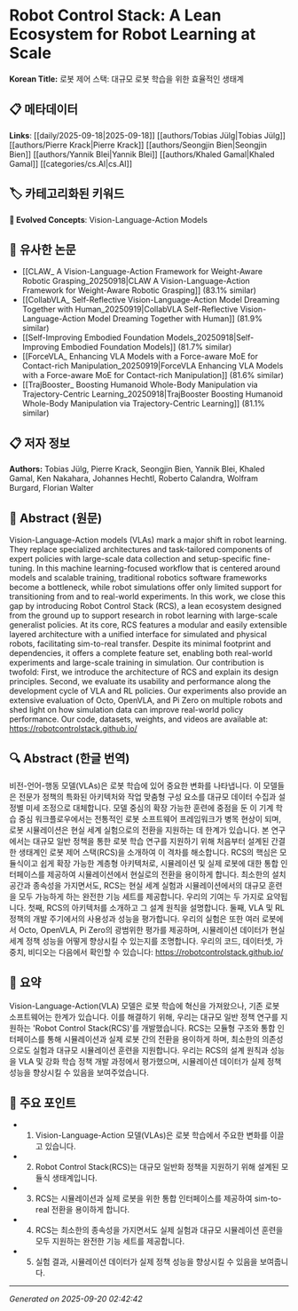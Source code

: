 # Robot Control Stack: A Lean Ecosystem for Robot Learning at Scale

**Korean Title:** 로봇 제어 스택: 대규모 로봇 학습을 위한 효율적인 생태계

## 📋 메타데이터

**Links**: [[daily/2025-09-18|2025-09-18]] [[authors/Tobias Jülg|Tobias Jülg]] [[authors/Pierre Krack|Pierre Krack]] [[authors/Seongjin Bien|Seongjin Bien]] [[authors/Yannik Blei|Yannik Blei]] [[authors/Khaled Gamal|Khaled Gamal]] [[categories/cs.AI|cs.AI]]

## 🏷️ 카테고리화된 키워드
**🚀 Evolved Concepts**: Vision-Language-Action Models

## 🔗 유사한 논문
- [[CLAW_ A Vision-Language-Action Framework for Weight-Aware Robotic Grasping_20250918|CLAW A Vision-Language-Action Framework for Weight-Aware Robotic Grasping]] (83.1% similar)
- [[CollabVLA_ Self-Reflective Vision-Language-Action Model Dreaming Together with Human_20250919|CollabVLA Self-Reflective Vision-Language-Action Model Dreaming Together with Human]] (81.9% similar)
- [[Self-Improving Embodied Foundation Models_20250918|Self-Improving Embodied Foundation Models]] (81.7% similar)
- [[ForceVLA_ Enhancing VLA Models with a Force-aware MoE for Contact-rich Manipulation_20250919|ForceVLA Enhancing VLA Models with a Force-aware MoE for Contact-rich Manipulation]] (81.6% similar)
- [[TrajBooster_ Boosting Humanoid Whole-Body Manipulation via Trajectory-Centric Learning_20250918|TrajBooster Boosting Humanoid Whole-Body Manipulation via Trajectory-Centric Learning]] (81.1% similar)

## 📋 저자 정보

**Authors:** Tobias Jülg, Pierre Krack, Seongjin Bien, Yannik Blei, Khaled Gamal, Ken Nakahara, Johannes Hechtl, Roberto Calandra, Wolfram Burgard, Florian Walter

## 📄 Abstract (원문)

Vision-Language-Action models (VLAs) mark a major shift in robot learning.
They replace specialized architectures and task-tailored components of expert
policies with large-scale data collection and setup-specific fine-tuning. In
this machine learning-focused workflow that is centered around models and
scalable training, traditional robotics software frameworks become a
bottleneck, while robot simulations offer only limited support for
transitioning from and to real-world experiments. In this work, we close this
gap by introducing Robot Control Stack (RCS), a lean ecosystem designed from
the ground up to support research in robot learning with large-scale generalist
policies. At its core, RCS features a modular and easily extensible layered
architecture with a unified interface for simulated and physical robots,
facilitating sim-to-real transfer. Despite its minimal footprint and
dependencies, it offers a complete feature set, enabling both real-world
experiments and large-scale training in simulation. Our contribution is
twofold: First, we introduce the architecture of RCS and explain its design
principles. Second, we evaluate its usability and performance along the
development cycle of VLA and RL policies. Our experiments also provide an
extensive evaluation of Octo, OpenVLA, and Pi Zero on multiple robots and shed
light on how simulation data can improve real-world policy performance. Our
code, datasets, weights, and videos are available at:
https://robotcontrolstack.github.io/

## 🔍 Abstract (한글 번역)

비전-언어-행동 모델(VLAs)은 로봇 학습에 있어 중요한 변화를 나타냅니다. 이 모델들은 전문가 정책의 특화된 아키텍처와 작업 맞춤형 구성 요소를 대규모 데이터 수집과 설정별 미세 조정으로 대체합니다. 모델 중심의 확장 가능한 훈련에 중점을 둔 이 기계 학습 중심 워크플로우에서는 전통적인 로봇 소프트웨어 프레임워크가 병목 현상이 되며, 로봇 시뮬레이션은 현실 세계 실험으로의 전환을 지원하는 데 한계가 있습니다. 본 연구에서는 대규모 일반 정책을 통한 로봇 학습 연구를 지원하기 위해 처음부터 설계된 간결한 생태계인 로봇 제어 스택(RCS)을 소개하여 이 격차를 해소합니다. RCS의 핵심은 모듈식이고 쉽게 확장 가능한 계층형 아키텍처로, 시뮬레이션 및 실제 로봇에 대한 통합 인터페이스를 제공하여 시뮬레이션에서 현실로의 전환을 용이하게 합니다. 최소한의 설치 공간과 종속성을 가지면서도, RCS는 현실 세계 실험과 시뮬레이션에서의 대규모 훈련을 모두 가능하게 하는 완전한 기능 세트를 제공합니다. 우리의 기여는 두 가지로 요약됩니다. 첫째, RCS의 아키텍처를 소개하고 그 설계 원칙을 설명합니다. 둘째, VLA 및 RL 정책의 개발 주기에서의 사용성과 성능을 평가합니다. 우리의 실험은 또한 여러 로봇에서 Octo, OpenVLA, Pi Zero의 광범위한 평가를 제공하며, 시뮬레이션 데이터가 현실 세계 정책 성능을 어떻게 향상시킬 수 있는지를 조명합니다. 우리의 코드, 데이터셋, 가중치, 비디오는 다음에서 확인할 수 있습니다: https://robotcontrolstack.github.io/

## 📝 요약

Vision-Language-Action(VLA) 모델은 로봇 학습에 혁신을 가져왔으나, 기존 로봇 소프트웨어는 한계가 있습니다. 이를 해결하기 위해, 우리는 대규모 일반 정책 연구를 지원하는 'Robot Control Stack(RCS)'를 개발했습니다. RCS는 모듈형 구조와 통합 인터페이스를 통해 시뮬레이션과 실제 로봇 간의 전환을 용이하게 하며, 최소한의 의존성으로도 실험과 대규모 시뮬레이션 훈련을 지원합니다. 우리는 RCS의 설계 원칙과 성능을 VLA 및 강화 학습 정책 개발 과정에서 평가했으며, 시뮬레이션 데이터가 실제 정책 성능을 향상시킬 수 있음을 보여주었습니다.

## 🎯 주요 포인트

- 1. Vision-Language-Action 모델(VLAs)은 로봇 학습에서 주요한 변화를 이끌고 있습니다.

- 2. Robot Control Stack(RCS)는 대규모 일반화 정책을 지원하기 위해 설계된 모듈식 생태계입니다.

- 3. RCS는 시뮬레이션과 실제 로봇을 위한 통합 인터페이스를 제공하여 sim-to-real 전환을 용이하게 합니다.

- 4. RCS는 최소한의 종속성을 가지면서도 실제 실험과 대규모 시뮬레이션 훈련을 모두 지원하는 완전한 기능 세트를 제공합니다.

- 5. 실험 결과, 시뮬레이션 데이터가 실제 정책 성능을 향상시킬 수 있음을 보여줍니다.

---

*Generated on 2025-09-20 02:42:42*